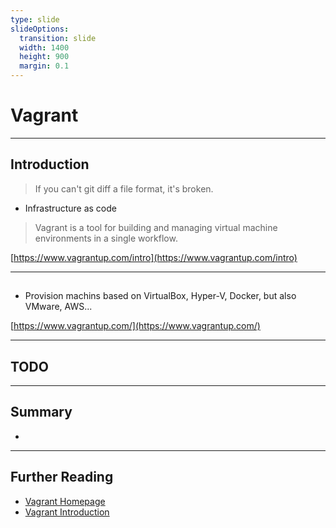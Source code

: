 ```yaml
---
type: slide
slideOptions:
  transition: slide
  width: 1400
  height: 900
  margin: 0.1
---
```


<style>
  .reveal strong {
  font-weight: bold;
    color: orange;
  }
  .reveal p {
    text-align: left;
  }
  .reveal section h1 {
    color: orange;
  }
  .reveal section h2 {
    color: orange;
  }
</style>

# Vagrant

---

## Introduction

> If you can't git diff a file format, it's broken.

- Infrastructure as code

> Vagrant is a tool for building and managing virtual machine environments in a single workflow.

[https://www.vagrantup.com/intro](https://www.vagrantup.com/intro)

---

##

- Provision machins based on VirtualBox, Hyper-V, Docker, but also VMware, AWS...

[https://www.vagrantup.com/](https://www.vagrantup.com/)

---
## TODO

---

## Summary

-


---

## Further Reading

- [Vagrant Homepage](https://www.vagrantup.com/)
- [Vagrant Introduction](https://www.vagrantup.com/intro)
